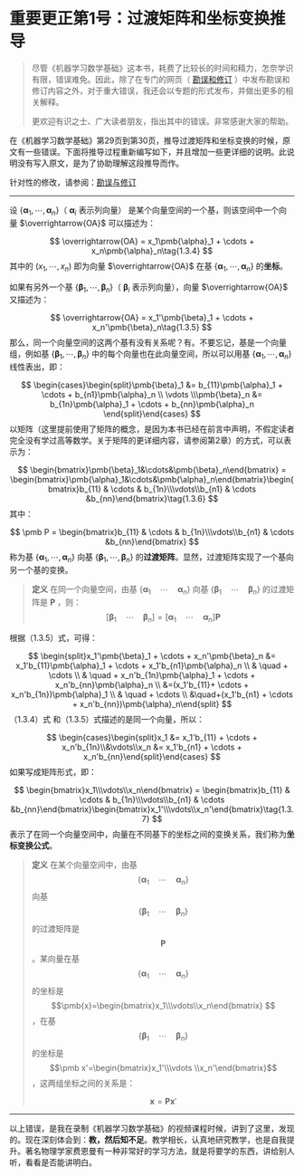 # 重要更正第1号：过渡矩阵和坐标变换推导

> 尽管《机器学习数学基础》这本书，耗费了比较长的时间和精力，怎奈学识有限，错误难免。因此，除了在专门的网页（ [勘误和修订](./corrigendum.md) ）中发布勘误和修订内容之外，对于重大错误，我还会以专题的形式发布，并做出更多的相关解释。
>
> 更欢迎有识之士、广大读者朋友，指出其中的错误。非常感谢大家的帮助。

在《机器学习数学基础》第29页到第30页，推导过渡矩阵和坐标变换的时候，原文有一些错误。下面将推导过程重新编写如下，并且增加一些更详细的说明。此说明没有写入原文，是为了协助理解这段推导而作。

针对性的修改，请参阅：[勘误与修订](./corrigendum.md)

----

设 $\{\pmb{\alpha}_1, \cdots, \pmb{\alpha}_n\}$（ $\pmb{\alpha}_i$ 表示列向量） 是某个向量空间的一个基，则该空间中一个向量 $\overrightarrow{OA}$ 可以描述为：

$$
\overrightarrow{OA} = x_1\pmb{\alpha}_1 + \cdots + x_n\pmb{\alpha}_n\tag{1.3.4}
$$
其中的 $(x_1, \cdots, x_n)$ 即为向量 $\overrightarrow{OA}$ 在基 $\{\pmb{\alpha}_1, \cdots, \pmb{\alpha}_n\}$ 的**坐标**。

如果有另外一个基 $\{\pmb{\beta}_1, \cdots, \pmb{\beta}_n\}$（ $\pmb{\beta}_i$ 表示列向量），向量 $\overrightarrow{OA}$ 又描述为：

$$
\overrightarrow{OA} = x_1'\pmb{\beta}_1 + \cdots + x_n'\pmb{\beta}_n\tag{1.3.5}
$$
那么，同一个向量空间的这两个基有没有关系呢？有。不要忘记，基是一个向量组，例如基 $\{\pmb{\beta}_1, \cdots, \pmb{\beta}_n\}$ 中的每个向量也在此向量空间，所以可以用基 $\{\pmb{\alpha}_1, \cdots, \pmb{\alpha}_n\}$ 线性表出，即：

$$
\begin{cases}\begin{split}\pmb{\beta}_1 &= b_{11}\pmb{\alpha}_1 + \cdots + b_{n1}\pmb{\alpha}_n \\ \vdots  \\\pmb{\beta}_n &= b_{1n}\pmb{\alpha}_1 + \cdots + b_{nn}\pmb{\alpha}_n \end{split}\end{cases}
$$
以矩阵（这里提前使用了矩阵的概念，是因为本书已经在前言中声明，不假定读者完全没有学过高等数学。关于矩阵的更详细内容，请参阅第2章）的方式，可以表示为：

$$
\begin{bmatrix}\pmb{\beta}_1&\cdots&\pmb{\beta}_n\end{bmatrix} = \begin{bmatrix}\pmb{\alpha}_1&\cdots&\pmb{\alpha}_n\end{bmatrix}\begin{bmatrix}b_{11} & \cdots & b_{1n}\\\vdots\\b_{n1} & \cdots &b_{nn}\end{bmatrix}\tag{1.3.6}
$$
其中：

$$
\pmb P = \begin{bmatrix}b_{11} & \cdots & b_{1n}\\\vdots\\b_{n1} & \cdots &b_{nn}\end{bmatrix}
$$
称为基 $\{\pmb{\alpha}_1, \cdots, \pmb{\alpha}_n\}$ 向基 $\{\pmb{\beta}_1, \cdots, \pmb{\beta}_n\}$ 的**过渡矩阵**。显然，过渡矩阵实现了一个基向另一个基的变换。

> **定义** 在同一个向量空间，由基 $\{\pmb{\alpha}_1\quad\cdots\quad\pmb{\alpha}_n\}$ 向基 $\{\pmb{\beta}_1\quad\cdots\quad\pmb{\beta}_n\}$ 的过渡矩阵是 $\pmb{P}$ ，则：
>$$
> [\pmb{\beta}_1\quad\cdots\quad\pmb{\beta}_n] = [\pmb{\alpha}_1\quad\cdots\quad\pmb{\alpha}_n]\pmb P
>$$

根据（1.3.5）式，可得：

$$
\begin{split}x_1'\pmb{\beta}_1 + \cdots + x_n'\pmb{\beta}_n &= x_1'b_{11}\pmb{\alpha}_1 + \cdots + x_1'b_{n1}\pmb{\alpha}_n \\ & \quad + \cdots \\ & \quad + x_n'b_{1n}\pmb{\alpha}_1 + \cdots + x_n'b_{nn}\pmb{\alpha}_n \\ &=(x_1'b_{11}+ \cdots + x_n'b_{1n})\pmb{\alpha}_1 \\ & \quad + \cdots \\ &\quad+(x_1'b_{n1} + \cdots + x_n'b_{nn})\pmb{\alpha}_n\end{split}
$$
（1.3.4）式 和（1.3.5）式描述的是同一个向量，所以：

$$
\begin{cases}\begin{split}x_1 &= x_1'b_{11} + \cdots + x_n'b_{1n}\\&\vdots\\x_n &= x_1'b_{n1} + \cdots + x_n'b_{nn}\end{split}\end{cases}
$$
如果写成矩阵形式，即：

$$
\begin{bmatrix}x_1\\\vdots\\x_n\end{bmatrix} = \begin{bmatrix}b_{11} & \cdots & b_{1n}\\\vdots\\b_{n1} & \cdots &b_{nn}\end{bmatrix}\begin{bmatrix}x_1'\\\vdots\\x_n'\end{bmatrix}\tag{1.3.7}
$$
表示了在同一个向量空间中，向量在不同基下的坐标之间的变换关系，我们称为**坐标变换公式**。

> **定义** 在某个向量空间中，由基 $$\{\pmb{\alpha}_1\quad\cdots\quad\pmb{\alpha}_n\}$$ 向基 $$\{\pmb{\beta}_1\quad\cdots\quad\pmb{\beta}_n\}$$ 的过渡矩阵是 $$\pmb{P}$$ 。某向量在基 $$\{\pmb{\alpha}_1\quad\cdots\quad\pmb{\alpha}_n\}$$ 的坐标是 $$\pmb{x}=\begin{bmatrix}x_1\\\vdots\\x_n\end{bmatrix} $$，在基 $$\{\pmb{\beta}_1\quad\cdots\quad\pmb{\beta}_n\}$$ 的坐标是 $$\pmb x'=\begin{bmatrix}x_1'\\\vdots \\x_n'\end{bmatrix}$$，这两组坐标之间的关系是：
> 
> $$
> \pmb x = \pmb P \pmb x'
> $$

----

以上错误，是我在录制《机器学习数学基础》的视频课程时候，讲到了这里，发现的。现在深刻体会到：**教，然后知不足**。教学相长，认真地研究教学，也是自我提升。著名物理学家费恩曼有一种非常好的学习方法，就是将要学的东西，讲给别人听，看看是否能讲明白。

